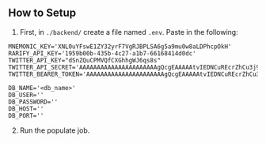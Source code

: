 ## How to Setup

1. First, in `./backend/` create a file named `.env`. Paste in the following:
```
MNEMONIC_KEY='XNL0uYFswE1ZY32yrF7VgRJBPLSA6g5a9mu0w8aLDPhcpOkH'
RARIFY_API_KEY='1959b00b-435b-4c27-a1b7-66168414d0dc'
TWITTER_API_KEY="dSnZQuCPMVQfCXGhhgWJ6qs8s"
TWITTER_API_SECRET='AAAAAAAAAAAAAAAAAAAAAAgQcgEAAAAAtvIEDNCuREcrZhCu3j9F%2FmhXz00%3DQdawgUlRgpvd2eMyeAug3tPY89yuWvjqVV7NWXlvQX00CJIauI'
TWITTER_BEARER_TOKEN='AAAAAAAAAAAAAAAAAAAAAAgQcgEAAAAAtvIEDNCuREcrZhCu3j9F'

DB_NAME='<db_name>'
DB_USER=''
DB_PASSWORD=''
DB_HOST=''
DB_PORT=''
```
2. Run the populate job.

